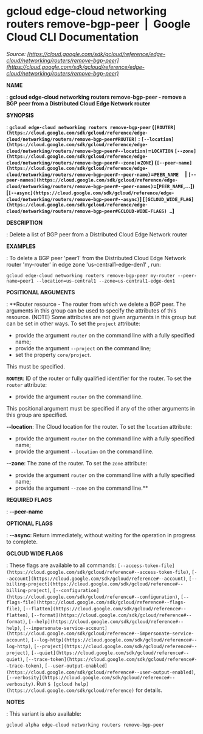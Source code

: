 # gcloud edge-cloud networking routers remove-bgp-peer  |  Google Cloud CLI Documentation

*Source: [https://cloud.google.com/sdk/gcloud/reference/edge-cloud/networking/routers/remove-bgp-peer](https://cloud.google.com/sdk/gcloud/reference/edge-cloud/networking/routers/remove-bgp-peer)*

**NAME**

: **gcloud edge-cloud networking routers remove-bgp-peer - remove a BGP peer from a Distributed Cloud Edge Network router**

**SYNOPSIS**

: **`gcloud edge-cloud networking routers remove-bgp-peer` (`[ROUTER](https://cloud.google.com/sdk/gcloud/reference/edge-cloud/networking/routers/remove-bgp-peer#ROUTER)` : `[--location](https://cloud.google.com/sdk/gcloud/reference/edge-cloud/networking/routers/remove-bgp-peer#--location)`=`LOCATION` `[--zone](https://cloud.google.com/sdk/gcloud/reference/edge-cloud/networking/routers/remove-bgp-peer#--zone)`=`ZONE`) (`[--peer-name](https://cloud.google.com/sdk/gcloud/reference/edge-cloud/networking/routers/remove-bgp-peer#--peer-name)`=`PEER_NAME`     | `[--peer-names](https://cloud.google.com/sdk/gcloud/reference/edge-cloud/networking/routers/remove-bgp-peer#--peer-names)`=[`PEER_NAME`,…]) [`[--async](https://cloud.google.com/sdk/gcloud/reference/edge-cloud/networking/routers/remove-bgp-peer#--async)`] [`[GCLOUD_WIDE_FLAG](https://cloud.google.com/sdk/gcloud/reference/edge-cloud/networking/routers/remove-bgp-peer#GCLOUD-WIDE-FLAGS) …`]**

**DESCRIPTION**

: Delete a list of BGP peer from a Distributed Cloud Edge Network router

**EXAMPLES**

: To delete a BGP peer 'peer1' from the Distributed Cloud Edge Network router
'my-router' in edge zone 'us-central1-edge-den1' , run:

```
gcloud edge-cloud networking routers remove-bgp-peer my-router --peer-name=peer1 --location=us-central1 --zone=us-central1-edge-den1
```

**POSITIONAL ARGUMENTS**

: **Router resource - The router from which we delete a BGP peer. The arguments in
this group can be used to specify the attributes of this resource. (NOTE) Some
attributes are not given arguments in this group but can be set in other ways.
To set the `project` attribute:

- provide the argument `router` on the command line with a fully
specified name;
- provide the argument `--project` on the command line;
- set the property `core/project`.

This must be specified.

**`ROUTER`**:
ID of the router or fully qualified identifier for the router.
To set the `router` attribute:

- provide the argument `router` on the command line.

This positional argument must be specified if any of the other arguments in this
group are specified.

**--location**:
The Cloud location for the router.
To set the `location` attribute:

- provide the argument `router` on the command line with a fully
specified name;
- provide the argument `--location` on the command line.

**--zone**:
The zone of the router.
To set the `zone` attribute:

- provide the argument `router` on the command line with a fully
specified name;
- provide the argument `--zone` on the command line.**

**REQUIRED FLAGS**

: **--peer-name**

**OPTIONAL FLAGS**

: **--async**:
Return immediately, without waiting for the operation in progress to complete.

**GCLOUD WIDE FLAGS**

: These flags are available to all commands: `[--access-token-file](https://cloud.google.com/sdk/gcloud/reference#--access-token-file)`,
`[--account](https://cloud.google.com/sdk/gcloud/reference#--account)`, `[--billing-project](https://cloud.google.com/sdk/gcloud/reference#--billing-project)`,
`[--configuration](https://cloud.google.com/sdk/gcloud/reference#--configuration)`,
`[--flags-file](https://cloud.google.com/sdk/gcloud/reference#--flags-file)`,
`[--flatten](https://cloud.google.com/sdk/gcloud/reference#--flatten)`, `[--format](https://cloud.google.com/sdk/gcloud/reference#--format)`, `[--help](https://cloud.google.com/sdk/gcloud/reference#--help)`, `[--impersonate-service-account](https://cloud.google.com/sdk/gcloud/reference#--impersonate-service-account)`,
`[--log-http](https://cloud.google.com/sdk/gcloud/reference#--log-http)`,
`[--project](https://cloud.google.com/sdk/gcloud/reference#--project)`, `[--quiet](https://cloud.google.com/sdk/gcloud/reference#--quiet)`, `[--trace-token](https://cloud.google.com/sdk/gcloud/reference#--trace-token)`, `[--user-output-enabled](https://cloud.google.com/sdk/gcloud/reference#--user-output-enabled)`,
`[--verbosity](https://cloud.google.com/sdk/gcloud/reference#--verbosity)`.
Run `$ [gcloud help](https://cloud.google.com/sdk/gcloud/reference)` for details.

**NOTES**

: This variant is also available:

```
gcloud alpha edge-cloud networking routers remove-bgp-peer
```